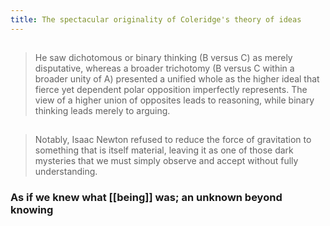 ```yaml
---
title: The spectacular originality of Coleridge's theory of ideas
---
```


##
> He saw dichotomous or binary thinking (B versus C) as merely disputative, whereas a broader trichotomy (B versus C within a broader unity of A) presented a unified whole as the higher ideal that fierce yet dependent polar opposition imperfectly represents. The view of a higher union of opposites leads to reasoning, while binary thinking leads merely to arguing.
## 
> Notably, Isaac Newton refused to reduce the force of gravitation to something that is itself material, leaving it as one of those dark mysteries that we must simply observe and accept without fully understanding.
### As if we knew what [[being]] was; an unknown beyond knowing
